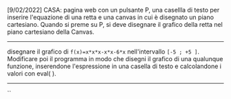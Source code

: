 [9/02/2022]
CASA: pagina web con un pulsante P, una casellla di testo per inserire l'equazione di una retta e una canvas in cui è disegnato un piano cartesiano. Quando si preme su P, si deve disegnare il grafico della retta nel piano cartesiano della Canvas.

---
disegnare il grafico di `f(x)=x*x*x-x*x-6*x` nell'intervallo `[-5 ; +5 ]`. Modificare poi il programma in modo che disegni il grafico di una qualunque funzione, inserendone l'espressione in una casella di testo e calcolandone i valori con eval( ).

---
``